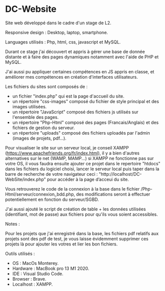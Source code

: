 # DC-Website

Site web développé dans le cadre d'un stage de L2.

Responsive design : Desktop, laptop, smartphone.

Languages utilisés : Php, html, css, javascript et MySQL.

Durant ce stage j'ai découvert et appris à gérer une base de donnée distante et à faire des pages dynamiques notamment avec l'aide de PHP et MySQL.

J'ai aussi pu appliquer certaines compétences en JS appris en classe, et améliorer mes compétences en création d'interfaces utilisateurs.

Les fichiers du sites sont composés de : 
  - un fichier "index.php" qui est la page d'accueil du site.
  - un répertoire "css-images" composé du fichier de style principal et des images utilisées.
  - un répertoire "JavaScript" composé des fichiers js utilisés sur l'ensemble des pages.
  - un répertoire "Php-Html" composé des pages (Francais/Anglais) et des fichiers de gestion du serveur.
  - un répertoire "uploads" composé des fichiers uploadés par l'admin (images de projets, pdf...).

Pour visualiser le site sur un serveur local, je conseil XAMPP (https://www.apachefriends.org/fr/index.html), il y a bien d'autres alternatives sur le net (WAMP, MAMP...) si XAMPP ne fonctionne pas sur votre OS, il vous faudra ensuite ajouter ce projet dans le repertoire "htdocs" dans les fichiers du logiciel choisi, lancer le serveur local puis taper dans la barre de recherche de votre navigateur ceci : "http://localhost/DC-WebSite/index.php" pour accéder à la page d’acceui du site.

Vous retrouverez le code de la connexion à la base dans le fichier /Php-Html/serveur/connexion_bdd.php, des modifications seront à effectuer potentiellement en fonction du serveur/SGBD.


J'ai aussi ajouté le script de création de table + les données utilisées (identifiant, mot de passe) aux fichiers pour qu'ils vous soient accessibles.

Notes : 

Pour les projets que j'ai enregistré dans la base, les fichiers pdf relatifs aux projets sont des pdf de test, je vous laisse évidemment supprimer ces projets là pour ajouter les votres et lier les bon fichiers.

Outils utilisés :

  - OS : MacOs Monterey.
  - Hardware : MacBook pro 13 M1 2020.
  - IDE : Visual Studio Code.
  - Browser : Brave.
  - Localhost : XAMPP.
